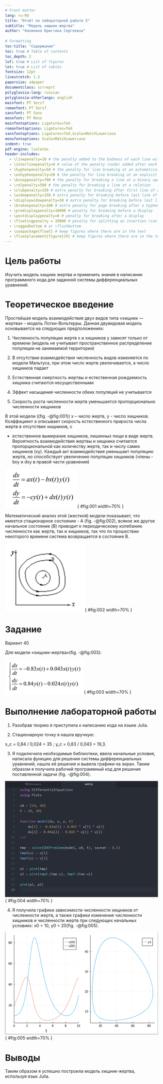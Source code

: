 ```yaml
---
# Front matter
lang: ru-RU
title: "Отчёт по лабораторной работе 5"
subtitle: "Модель хищник-жертва"
author: "Калинина Кристина Сергеевна"

# Formatting
toc-title: "Содержание"
toc: true # Table of contents
toc_depth: 2
lof: true # List of figures
lot: true # List of tables
fontsize: 12pt
linestretch: 1.5
papersize: a4paper
documentclass: scrreprt
polyglossia-lang: russian
polyglossia-otherlangs: english
mainfont: PT Serif
romanfont: PT Serif
sansfont: PT Sans
monofont: PT Mono
mainfontoptions: Ligatures=TeX
romanfontoptions: Ligatures=TeX
sansfontoptions: Ligatures=TeX,Scale=MatchLowercase
monofontoptions: Scale=MatchLowercase
indent: true
pdf-engine: lualatex
header-includes:
  - \linepenalty=10 # the penalty added to the badness of each line within a paragraph (no associated penalty node) Increasing the value makes tex try to have fewer lines in the paragraph.
  - \interlinepenalty=0 # value of the penalty (node) added after each line of a paragraph.
  - \hyphenpenalty=50 # the penalty for line breaking at an automatically inserted hyphen
  - \exhyphenpenalty=50 # the penalty for line breaking at an explicit hyphen
  - \binoppenalty=700 # the penalty for breaking a line at a binary operator
  - \relpenalty=500 # the penalty for breaking a line at a relation
  - \clubpenalty=150 # extra penalty for breaking after first line of a paragraph
  - \widowpenalty=150 # extra penalty for breaking before last line of a paragraph
  - \displaywidowpenalty=50 # extra penalty for breaking before last line before a display math
  - \brokenpenalty=100 # extra penalty for page breaking after a hyphenated line
  - \predisplaypenalty=10000 # penalty for breaking before a display
  - \postdisplaypenalty=0 # penalty for breaking after a display
  - \floatingpenalty = 20000 # penalty for splitting an insertion (can only be split footnote in standard LaTeX)
  - \raggedbottom # or \flushbottom
  - \usepackage{float} # keep figures where there are in the text
  - \floatplacement{figure}{H} # keep figures where there are in the text
---
```


# Цель работы

Изучить модель хищник жертва и применить знания в написании программного кода для заданной системы дифференциальных уравнений.

# Теоретическое введение

Простейшая модель взаимодействия двух видов типа «хищник — жертва» -
модель Лотки-Вольтерры. Данная двувидовая модель основывается на
следующих предположениях:

1. Численность популяции жертв x и хищников y зависят только от времени
(модель не учитывает пространственное распределение популяции на
занимаемой территории)

2. В отсутствии взаимодействия численность видов изменяется по модели
Мальтуса, при этом число жертв увеличивается, а число хищников падает

3. Естественная смертность жертвы и естественная рождаемость хищника
считаются несущественными

4. Эффект насыщения численности обеих популяций не учитывается

5. Скорость роста численности жертв уменьшается пропорционально
численности хищников

В этой модели ((fig. -@fig:001)) x – число жертв, y - число хищников. Коэффициент a
описывает скорость естественного прироста числа жертв в отсутствие хищников, с
- естественное вымирание хищников, лишенных пищи в виде жертв. Вероятность
взаимодействия жертвы и хищника считается пропорциональной как количеству
жертв, так и числу самих хищников (xy). Каждый акт взаимодействия уменьшает
популяцию жертв, но способствует увеличению популяции хищников (члены -bxy
и dxy в правой части уравнения)

![Система уравнений для модели хищник-жертва](image/02.jpg){ #fig:001 width=70% }

Математический анализ этой (жесткой) модели показывает, что имеется
стационарное состояние - A (fig. -@fig:002), всякое же другое начальное состояние (B) 
приводит к периодическому колебанию численности как жертв, так и хищников,
так что по прошествии некоторого времени система возвращается в состояние B.

![Эволюция популяции жертв и хищников в модели Лотки-Вольтерры](image/03.jpg){ #fig:002 width=70% }

# Задание

Вариант 40

Для модели «хищник-жертва»(fig. -@fig:003):

![Система дифференциальных уравнений](image/01.jpg){ #fig:003 width=70% }

# Выполнение лабораторной работы

1. Разобрав теорию я приступила к написанию кода на языке Julia.

2. Стационарную точку я нашла вручную:

x_с = 0,84 / 0,024 = 35 ; y_c = 0,83 / 0,043 = 19,3. 

3. Я подключила необходимые библиотеки, ввела начальные условия, написала функцию для решения 
системы дифференциальных уравнений, нашла её решение и вывела графики на экран. Таким образом я получила 
рабочий программный код для решения поставленной задачи (fig. -@fig:004).

![Финальный код](image/04.jpg){ #fig:004 width=70% }

4. Я получила графики зависимости численности хищников от численности жертв,
а также графики изменения численности хищников и численности жертв при
следующих начальных условиях: x0 = 10, y0 = 20(fig. -@fig:005).

![Итоговые графики](image/05.jpg){ #fig:005 width=70% }

# Выводы

Таким образом я успешно построила модель хищник-жертва, используя язык Julia.
